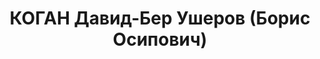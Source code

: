 ---
title: КОГАН Давид-Бер Ушеров (Борис Осипович)
description: народився 1885 у м. Кременчук Кременчуцького пов. Полтавської губ. Єврей,
  із службовців, освіта вища, позапарт., у 1906—1909 рр. член партії соціалістів-сіоністів,
  у 1917—1923 рр. член ОЄСРП. Проживав у Харкові. Асистент клініки ХСІ у м. Кременчук
  Харківської обл. Заарештований _10.03.1937_ р. як член к.-р. меншовицького підпілля
  (статті 54-10 ч. 1, 5411 КК УРСР) і військовою колегією Верховного Суду СРСР _10.12.1937_
  р. (статті 548, 5411 КК УРСР) засуджений до ВМП з конфіскацією особистого майна.
  Розстріляний _10.12.1937_ р. у Харкові. Реабілітований _22.05.1958_ р.
---